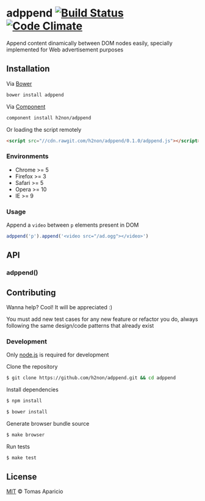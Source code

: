 # adppend [![Build Status](https://api.travis-ci.org/h2non/adppend.svg?branch=master)][travis] [![Code Climate](https://codeclimate.com/github/h2non/adppend/badges/gpa.svg)](https://codeclimate.com/github/h2non/adppend)

Append content dinamically between DOM nodes easily, specially implemented for Web advertisement purposes

## Installation

Via [Bower](http://bower.io)
```bash
bower install adppend
```

Via [Component](http://component.io/)
```bash
component install h2non/adppend
```

Or loading the script remotely
```html
<script src="//cdn.rawgit.com/h2non/adppend/0.1.0/adppend.js"></script>
```

### Environments

- Chrome >= 5
- Firefox >= 3
- Safari >= 5
- Opera >= 10
- IE >= 9

### Usage

Append a `video` between `p` elements present in DOM
```js
adppend('p').append('<video src="/ad.ogg"></video>')
```

## API

### adppend()

## Contributing

Wanna help? Cool! It will be appreciated :)

You must add new test cases for any new feature or refactor you do,
always following the same design/code patterns that already exist

### Development

Only [node.js](http://nodejs.org) is required for development

Clone the repository
```bash
$ git clone https://github.com/h2non/adppend.git && cd adppend
```

Install dependencies
```bash
$ npm install
```
```bash
$ bower install
```

Generate browser bundle source
```bash
$ make browser
```

Run tests
```bash
$ make test
```

## License

[MIT](http://opensource.org/licenses/MIT) © Tomas Aparicio

[travis]: http://travis-ci.org/h2non/adppend
